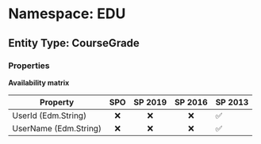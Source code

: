 # Namespace: EDU

## Entity Type: CourseGrade

### Properties

**Availability matrix**

Property | SPO | SP 2019 | SP 2016 | SP 2013
----------|:---:|:-------:|:-------:|:-------
UserId (Edm.String) | ❌ | ❌ | ❌ | ✅
UserName (Edm.String) | ❌ | ❌ | ❌ | ✅


